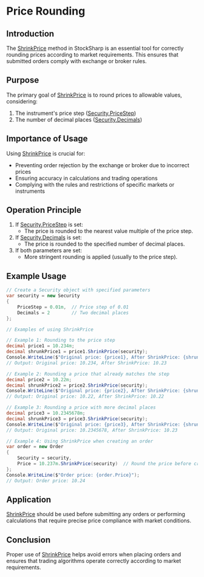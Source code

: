 # Price Rounding

## Introduction

The [ShrinkPrice](xref:StockSharp.BusinessEntities.EntitiesExtensions.ShrinkPrice(StockSharp.BusinessEntities.Security,System.Decimal)) method in StockSharp is an essential tool for correctly rounding prices according to market requirements. This ensures that submitted orders comply with exchange or broker rules.

## Purpose

The primary goal of [ShrinkPrice](xref:StockSharp.BusinessEntities.EntitiesExtensions.ShrinkPrice(StockSharp.BusinessEntities.Security,System.Decimal)) is to round prices to allowable values, considering:
1. The instrument's price step ([Security.PriceStep](xref:StockSharp.BusinessEntities.Security.PriceStep))
2. The number of decimal places ([Security.Decimals](xref:StockSharp.BusinessEntities.Security.Decimals))

## Importance of Usage

Using [ShrinkPrice](xref:StockSharp.BusinessEntities.EntitiesExtensions.ShrinkPrice(StockSharp.BusinessEntities.Security,System.Decimal)) is crucial for:
- Preventing order rejection by the exchange or broker due to incorrect prices
- Ensuring accuracy in calculations and trading operations
- Complying with the rules and restrictions of specific markets or instruments

## Operation Principle

1. If [Security.PriceStep](xref:StockSharp.BusinessEntities.Security.PriceStep) is set:
   - The price is rounded to the nearest value multiple of the price step.
2. If [Security.Decimals](xref:StockSharp.BusinessEntities.Security.Decimals) is set:
   - The price is rounded to the specified number of decimal places.
3. If both parameters are set:
   - More stringent rounding is applied (usually to the price step).

## Example Usage

```cs
// Create a Security object with specified parameters
var security = new Security
{
	PriceStep = 0.01m,  // Price step of 0.01
	Decimals = 2        // Two decimal places
};

// Examples of using ShrinkPrice

// Example 1: Rounding to the price step
decimal price1 = 10.234m;
decimal shrunkPrice1 = price1.ShrinkPrice(security);
Console.WriteLine($"Original price: {price1}, After ShrinkPrice: {shrunkPrice1}");
// Output: Original price: 10.234, After ShrinkPrice: 10.23

// Example 2: Rounding a price that already matches the step
decimal price2 = 10.22m;
decimal shrunkPrice2 = price2.ShrinkPrice(security);
Console.WriteLine($"Original price: {price2}, After ShrinkPrice: {shrunkPrice2}");
// Output: Original price: 10.22, After ShrinkPrice: 10.22

// Example 3: Rounding a price with more decimal places
decimal price3 = 10.2345678m;
decimal shrunkPrice3 = price3.ShrinkPrice(security);
Console.WriteLine($"Original price: {price3}, After ShrinkPrice: {shrunkPrice3}");
// Output: Original price: 10.2345678, After ShrinkPrice: 10.23

// Example 4: Using ShrinkPrice when creating an order
var order = new Order
{
	Security = security,
	Price = 10.237m.ShrinkPrice(security)  // Round the price before creating the order
};
Console.WriteLine($"Order price: {order.Price}");
// Output: Order price: 10.24
```

## Application

[ShrinkPrice](xref:StockSharp.BusinessEntities.EntitiesExtensions.ShrinkPrice(StockSharp.BusinessEntities.Security,System.Decimal)) should be used before submitting any orders or performing calculations that require precise price compliance with market conditions.

## Conclusion

Proper use of [ShrinkPrice](xref:StockSharp.BusinessEntities.EntitiesExtensions.ShrinkPrice(StockSharp.BusinessEntities.Security,System.Decimal)) helps avoid errors when placing orders and ensures that trading algorithms operate correctly according to market requirements.
